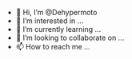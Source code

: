 - 👋 Hi, I’m @Dehypermoto
- 👀 I’m interested in ...
- 🌱 I’m currently learning ...
- 💞️ I’m looking to collaborate on ...
- 📫 How to reach me ...

<!---
Dehypermoto/Dehypermoto is a ✨ special ✨ repository because its `README.md` (this file) appears on your GitHub profile.
You can click the Preview link to take a look at your changes.
--->
